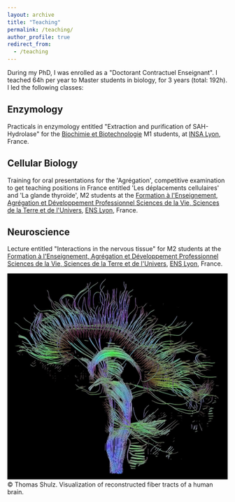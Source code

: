```yaml
---
layout: archive
title: "Teaching"
permalink: /teaching/
author_profile: true
redirect_from:
  - /teaching
---
```


During my PhD, I was enrolled as a "Doctorant Contractuel Enseignant". I teached 64h per year to Master students in biology, for 3 years (total: 192h). I led the following classes:

## Enzymology
Practicals in enzymology entitled "Extraction and purification of SAH-Hydrolase" for the [Biochimie et Biotechnologie](https://biosciences.insa-lyon.fr/fr/content/parcours-biochimie-et-biotechnologies) M1 students, at [INSA Lyon](https://www.insa-lyon.fr/), France.

## Cellular Biology

Training for oral presentations for the 'Agrégation', competitive examination to get teaching positions in France entitled 'Les déplacements cellulaires' and 'La glande thyroïde', M2 students at the [Formation à l'Enseignement, Agrégation et Développement Professionnel Sciences de la Vie, Sciences de la Terre et de l'Univers](https://biologie.ens-lyon.fr/M2-pro-agregation-SV-STU), [ENS Lyon](http://www.ens-lyon.fr/en/), France.

## Neuroscience

Lecture entitled "Interactions in the nervous tissue" for M2 students at the [Formation à l'Enseignement, Agrégation et Développement Professionnel Sciences de la Vie, Sciences de la Terre et de l'Univers](https://biologie.ens-lyon.fr/M2-pro-agregation-SV-STU), [ENS Lyon](http://www.ens-lyon.fr/en/), France.

![Reconstructed fiber tracts of a human brain, copyright Thomas Schulz.](/images/teaching/thomas-schulz-brain.jpg)
&copy; Thomas Shulz. Visualization of reconstructed fiber tracts of a human brain.
